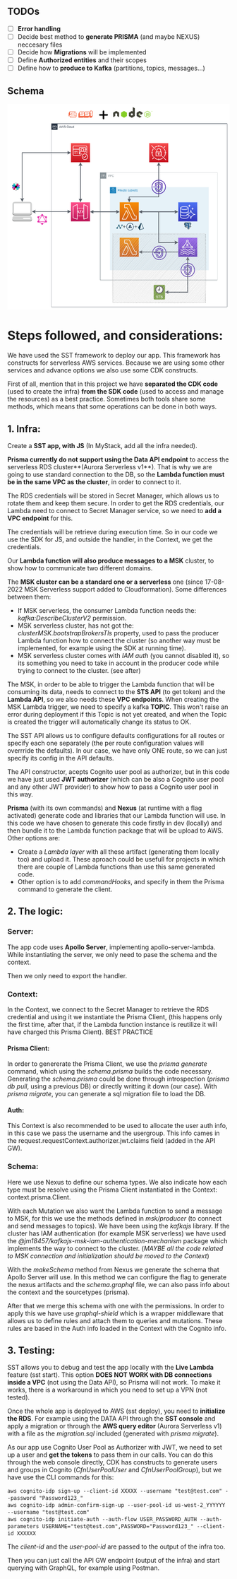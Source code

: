 
## TODOs

- [ ] **Error handling** 
- [ ] Decide best method to **generate PRISMA** (and maybe NEXUS) neccesary files
- [ ] Decide how **Migrations** will be implemented
- [ ] Define **Authorized entities** and their scopes
- [ ] Define how to **produce to Kafka** (partitions, topics, messages...)

## Schema

![image.png](./serverlessProjectNode.drawio.png)

# Steps followed, and considerations:

We have used the SST framework to deploy our app. This framework has constructs for serverless AWS services. Because we are using some other services and advance options we also use some CDK constructs.

First of all, mention that in this project we have **separated the CDK code** (used to create the infra) **from the SDK code** (used to access and manage the resources) as a best practice. Sometimes both tools share some methods, which means that some operations can be done in both ways.


## 1. Infra: 

Create a **SST app, with JS** (In MyStack, add all the infra needed).

**Prisma currently do not support using the Data API endpoint** to access the serverless RDS cluster**(Aurora Serverless v1**). That is why we are going to use standard connection to the DB, so the **Lambda function must be in the same VPC as the cluster**, in order to connect to it.

The RDS credentials will be stored in Secret Manager, which allows us to rotate them and keep them secure. In order to get the RDS credentials, our Lambda need to connect to Secret Manager service, so we need to **add a VPC endpoint** for this.

The credentials will be retrieve during execution time. So in our code we use the SDK for JS, and outside the handler, in the Context, we get the credentials.

Our **Lambda function will also produce messages to a MSK** cluster, to show how to communicate two different domains.

The **MSK cluster can be a standard one or a serverless** one (since 17-08-2022 MSK Serverless support added to Cloudformation). Some differences between them:

 - If MSK serverless, the consumer Lambda function needs the: *kafka:DescribeClusterV2* permission.
 - MSK serverless cluster, has not got the: *clusterMSK.bootstrapBrokersTls* property, used to pass the producer Lambda function how to connect the cluster (so another way must be implemented, for example using the SDK at running time).
 - MSK serverless cluster comes with *IAM auth* (you cannot disabled it), so its something you need to take in account in the producer code while trying to connect to the cluster. (see after)

The MSK, in order to be able to trigger the Lambda function that will be consuming its data, needs to connect to the **STS API** (to get token) and the **Lambda API**, so we also needs these **VPC endpoints**.
When creating the MSK Lambda trigger, we need to specify a kafka **TOPIC**. This won't raise an error during deployment if this Topic is not yet created, and when the Topic is created the trigger will automatically change its status to OK.

The SST API allows us to configure defaults configurations for all routes or specify each one separately (the per route configuration values will overrride the defaults). In our case, we have only ONE route, so we can just specify its config in the API defaults.

The API constructor, acepts Cognito user pool as authorizer, but in this code we have just used **JWT authorizer** (which can be also a Cognito user pool and any other JWT provider) to show how to pass a Cognito user pool in this way.

**Prisma** (with its own commands) and **Nexus** (at runtime with a flag activated) generate code and libraries that our Lambda function will use. In this code we have chosen to generate this code firstly in dev (locally) and then bundle it to the Lambda function package that will be upload to AWS. 
Other options are:

 - Create a *Lambda layer* with all these artifact (generating them locally too) and upload it. These aproach could be usefull for projects in which there are couple of Lambda functions than use this same generated code.
 - Other option is to add *commandHooks*, and specify in them the Prisma command to generate the client.

## 2. The logic:

### Server:
The app code uses **Apollo Server**, implementing apollo-server-lambda. While instantiating the server, we only need to pase the schema and the context.

Then we only need to export the handler.

### Context:
In the Context, we connect  to the Secret Manager to retrieve the RDS credential and using it we instantiate the Prisma Client,  (this happens only the first time, after that, if the Lambda function instance is reutilize it will have charged this Prisma Client). BEST PRACTICE

#### Prisma Client:
In order to genererate the Prisma Client, we use the *prisma generate* command, which using the *schema.prisma* builds the code necessary. Generating the *schema.prisma* could be done through introspection (*prisma db pull*, using a previous DB) or directly writting it down (our case). With *prisma migrate*, you can generate a sql migration file to load the DB.
#### Auth:
This Context is also recommended to be used to allocate the user auth info, in this case we pass the username and the usergroup. This info cames in the request.requestContext.authorizer.jwt.claims field (added in the API GW).

### Schema:
Here we use Nexus to define our schema types. We also indicate how each type must be resolve using the Prisma Client instantiated in the Context: context.prisma.Client. 

With each Mutation we also want the Lambda function to send a message to MSK, for this we use the methods defined in *msk/producer* (to connect and send messages to topics). We have been using the *kafkajs* library. If the cluster has IAM authentication (for example MSK serverless) we have used the *@jm18457/kafkajs-msk-iam-authentication-mechanism* package which implements the way to connect to the cluster. (*MAYBE all the code related to MSK connection and initialization should be moved to the Context*)

With the *makeSchema* method from Nexus we generate the schema that Apollo Server will use. In this method we can configure the flag to generate the nexus artifacts and the *schema.graphql* file, we can also pass info about the context and the sourcetypes (prisma).

After that we merge this schema with one with the permissions. In order to apply this we have use *graphql-shield* which is a wrapper middleware that allows us to define rules and attach them to queries and mutations. These rules are based in the Auth info loaded in the Context with the Cognito info.

## 3. Testing:
SST allows you to debug and test the app locally with the **Live Lambda** feature (sst start).
This option **DOES NOT WORK with DB connections inside a VPC** (not using the Data API), so Prisma will not work. To make it works, there is a workaround in which you need to set up a VPN (not tested).

Once the whole app is deployed to AWS (sst deploy), you need to **initialize the RDS**. For example using the DATA API through the **SST console** and apply a migration or through the **AWS query editor** (Aurora Serverless v1) with a file as the *migration.sql* included (generated with *prisma migrate*).

As our app use Cognito User Pool as Authorizer with JWT, we need to set up a user and **get the tokens** to pass them in our calls. You can do this through the web console directly, CDK has constructs to generate users and groups in Cognito (*CfnUserPoolUser* and *CfnUserPoolGroup*), but we have use the CLI commands for this:

    aws cognito-idp sign-up --client-id XXXXX --username "test@test.com" --password "Password123_"
    aws cognito-idp admin-confirm-sign-up --user-pool-id us-west-2_YYYYYY --username "test@test.com"
    aws cognito-idp initiate-auth --auth-flow USER_PASSWORD_AUTH --auth-parameters USERNAME="test@test.com",PASSWORD="Password123_" --client-id XXXXXX

The *client-id* and the *user-pool-id* are passed to the output of the infra too.

Then you can just call the API GW endpoint (output of the infra) and start querying with GraphQL, for example using Postman.

